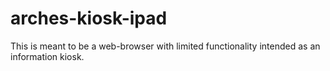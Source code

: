 # arches-kiosk-ipad
 This is meant to be a web-browser with limited functionality intended as an information kiosk.
